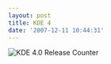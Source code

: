 ```yaml
---
layout: post
title: KDE 4
date: '2007-12-11 10:44:31'
---
```



![KDE 4.0 Release Counter](http://games.kde.org/new/counter/)
